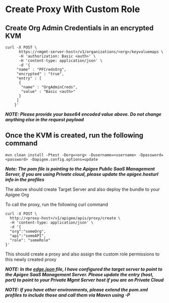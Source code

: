 # Create Proxy With Custom Role

## Create Org Admin Credentials in an encrypted KVM 
	
	curl -X POST \
		  https://<mgmt-server-host>/v1/organizations/<org>/keyvaluemaps \
		  -H 'authorization: Basic <auth>' \
		  -H 'content-type: application/json' \
		  -d '{   
		 "name" : "PFCredsOrg",
		 "encrypted" : "true",
		 "entry" : [ 
		  {
		   "name" : "OrgAdminCreds",
		   "value" : "Basic <auth>"
		  }
		 ]
		}'
	

***NOTE: Please provide your base64 encoded value above. Do not change anything else in the request payload***

## Once the KVM is created, run the following command
	mvn clean install -Ptest -Dorg=<org> -Dusername=<username> -Dpassword=<password> -Dapigee.config.options=update

***Note: The pom file is pointing to the Apigee Public SaaS Management Server, if you are using Private cloud, 
	please update the apigee.hosturl info in the profiles***

The above should create Target Server and also deploy the bundle to your Apigee Org

To call the proxy, run the following curl command

```
curl -X POST \
  http://<proxy-host>/v1/apigee/apis/proxy/create \
  -H 'content-type: application/json' \
  -d '{
  "org":"someOrg",
  "api":"someAPI",
  "role": "someRole"
}'
```

This should create a proxy and also assign the custom role permissions to this newly created proxy

***NOTE: In the [edge.json](./edge.json) file, I have configured the target server to point to the Apigee SaaS Management Server.
Please update the entry (host, port) to point to your Private Mgmt Server host if you are on Private Cloud***

***NOTE: If you have other environments, please extend the pom.xml profiles to include those and call them via Maven using -P***